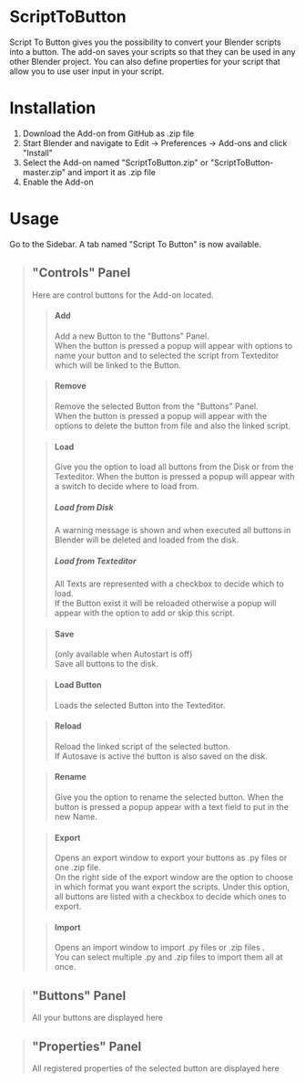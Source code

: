 # ScriptToButton
Script To Button gives you the possibility to convert your Blender scripts into a button.
The add-on saves your scripts so that they can be used in any other Blender project.
You can also define properties for your script that allow you to use user input in your script.

# Installation
1. Download the Add-on from GitHub as .zip file
1. Start Blender and navigate to Edit -> Preferences -> Add-ons and click "Install"
2. Select the Add-on named "ScriptToButton.zip" or "ScriptToButton-master.zip" and import it as .zip file
3. Enable the Add-on

# Usage
Go to the Sidebar. A tab named "Script To Button" is now available.
> ## "Controls" Panel
> Here are control buttons for the Add-on located.
> > #### Add
> > Add a new Button to the "Buttons" Panel.
> > <br> When the button is pressed a popup will appear with options to name your button and to selected the script from Texteditor which will be linked to the Button.
>
> > #### Remove
> > Remove the selected Button from the "Buttons" Panel.
> > <br> When the button is pressed a popup will appear with the options to delete the button from file and also the linked script.
>
> > #### Load
> > Give you the option to load all buttons from the Disk or from the Texteditor.
> > When the button is pressed a popup will appear with a switch to decide where to load from.
> > ##### Load from Disk
> > A warning message is shown and when executed all buttons in Blender will be deleted and loaded from the disk.
> > ##### Load from Texteditor
> > All Texts are represented with a checkbox to decide which to load.
> > <br> If the Button exist it will be reloaded otherwise a popup will appear with the option to add or skip this script.
> 
> > #### Save 
> > (only available when Autostart is off)
> > <br> Save all buttons to the disk.
>
> > #### Load Button
> > Loads the selected Button into the Texteditor.
>
> > #### Reload
> > Reload the linked script of the selected button.
> > <br> If Autosave is active the button is also saved on the disk.
>
> > #### Rename
> > Give you the option to rename the selected button.
> > When the button is pressed a popup appear with a text field to put in the new Name.
>
> > #### Export
> > Opens an export window to export your buttons as .py files or one .zip file.
> > <br> On the right side of the export window are the option to choose in which format you want export the scripts. Under this option, all buttons are listed with a checkbox to decide which ones to export.
>
> > #### Import
> > Opens an import window to import .py files or .zip files .
> > <br> You can select multiple .py and .zip files to import them all at once.

> ## "Buttons" Panel
> All your buttons are displayed here

> ## "Properties" Panel
> All registered properties of the selected button are displayed here
